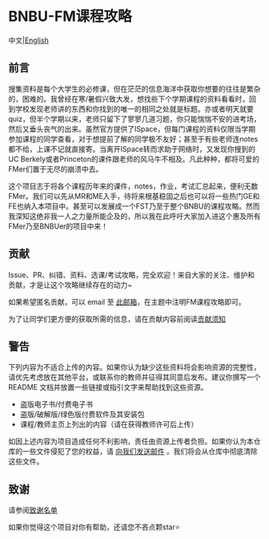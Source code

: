 # BNBU-FM课程攻略
中文|[English](./README_en.md)

## 前言
搜集资料是每个大学生的必修课，但在茫茫的信息海洋中获取你想要的往往是繁杂的，困难的。我曾经在寒/暑假兴致大发，想找些下个学期课程的资料看看时，回到学校发现老师讲的东西和你找到的唯一的相同之处就是标题。亦或者明天就要quiz，但半个学期以来，老师只留下了寥寥几道习题，你只能惴惴不安的进考场，然后又垂头丧气的出来。虽然官方提供了ISpace，但每门课程的资料仅限当学期参加课程的同学查看，对于想提前了解的同学极不友好；甚至于有些老师连notes都不给，上课不记就直接寄。当离开ISpace转而求助于网络时，又发现你搜到的UC Berkely或者Princeton的课件跟老师的风马牛不相及。凡此种种，都将可爱的FMer们置于无尽的崩溃中去。

这个项目志于将各个课程历年来的课件，notes，作业，考试汇总起来，便利无数FMer。我们可以先从MR和ME入手，待将来根基稳固之后也可以将一些热门GE和FE也纳入本项目中。甚至可以发展成一个FST乃至于整个BNBU的课程攻略。然而我深知这绝非我一人之力量所能企及的，所以我在此呼吁大家加入进这个惠及所有FMer乃至BNBUer的项目中来！


## 贡献
Issue、PR、纠错、资料、选课/考试攻略，完全欢迎！来自大家的关注、维护和贡献，才是让这个攻略继续存在的动力~

如果希望匿名贡献，可以 email 至 [此邮箱](mailto:fm-course@outlook.com)，在主题中注明FM课程攻略即可。

为了让同学们更方便的获取所需的信息，请在贡献内容前阅读[贡献须知](./docs/contribute.md)

## 警告
下列内容为不适合上传的内容。如果你认为缺少这些资料将会影响资源的完整性，请优先考虑放在其他平台，或联系你的教师并征得其同意后发布。建议你撰写一个 README 文档并放置一些链接或指引文字来帮助找到这些资源。

-   盗版电子书/付费电子书
-   盗版/破解版/绿色版付费软件及其安装包
-   课程/教师主页上列出的内容（请在获得教师许可后上传）

如因上述内容为项目造成任何不利影响，责任由资源上传者负担。如果你认为本仓库的一些文件侵犯了您的权益，请 [向我们发送邮件](mailto:fm-course@outlook.com) 。我们将会从仓库中彻底清除这些文件。

## 致谢
请参阅[致谢名单](./docs/thanks.md)

如果你觉得这个项目对你有帮助，还请您不吝点颗star⭐